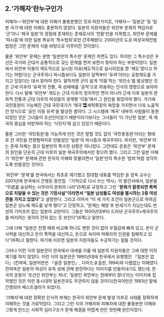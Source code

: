 ## 2.‘가해자’란누구인가

피해자—‘위안부’에 대한 이해가 불충분했던 것과 마찬가지로, 가해자— ‘일본군’ 및 ‘일본 국가’에 대한 이해도 충분하지 않았다. 일본의 지원자들은 위안부 문제의 책임자로 ‘군’이나 ‘제국 일본’의 정점에 존재하는 존재로서의 ‘천황’만을 지목했고, 위안부 문제를 ‘파시즘’에 의한 일본 특유의 ‘특수범죄’로만 간주해왔다. 2000년의 도쿄 여성국제전범법정은 그런 문제의 식을 바탕으로 이루어진 것이었다.

물론 ‘위안부’ 문제는 분명 ‘일본만의 특수한’ 문제인 측면도 있다. 하지만 그 특수성은 우선은 국가와 군대가 공통적으로 갖는 문제를 먼저 보면서 찾아야 하는 부분이었다. 일본에서 위안부 이용이 제도적으로 실시된 이유(제도적으로 실시되었을 뿐 ‘제도’였다고 하기는 어렵다)는 군국주의나 파시즘보다도 일본이 일찍부터 ‘유곽’이라는 공창제도를 가지고 있었다는 데서 찾아야 한다. 말하자면 군이 쉽게 ‘이동’하는 ‘위안소’를 발상했던 것은 근세 이후의 ‘유곽’의 전통, 즉 성매매를 ‘공적’으로 허용하는 인식의 영향으로 보아야 한다. 다시 말해 ‘위안부’ 제도는 근대 이후의 정치적인 면이 아니라 근세 이후 일본의 문화적 전통과 근대 이후의 여성들의 생계형 ‘이동’에서 그 원인을 찾았어야 했다. 거기에 국민동원이 가능해진 근대 국민국가가 ‘제국’〓세력확장의 욕망을 가지면서 더욱 노골적인 방식으로 ‘공인 이동 유곽’을 발상한 셈이다. 그 시스템에 ‘제국’ 내부의 사람들이 동원되었던 것은 그녀들이 조선인이었기 때문이라기보다는 그녀들이 ‘더 가난한 일본’, 즉 제국의 중심을 떠받쳐야 하는 ‘식민지’에 살고 있었기 때문이다.

물론 그러한 ‘국민동원’을 가능하게 만든 것은 말할 것도 없이 ‘국민총동원‘이라는 형태로 전 국민을 전쟁협력자로 만들었던 ‘일본’의 파시즘과 제국주의다. 하지만, ‘위안부’라는 존재 자체는 결코 일본만의 특수한 상황은 아니었다. 그런데도 운동은 ‘위안부’ 문제의 원인을 단순히 근대 이후의 일본 제국주의에서만 찾으려 했다. 그리고 그런 일본 이해가 ‘위안부’ 문제에 관한 한국의 이해와 맞물리면서 ‘일본’만의 특수한 ‘범죄’처럼 생각하도록 만들었던 것이다.

‘위안부’ ‘문제’를 한국에서는 최초로 제기했고 정대협 대표를 역임한 윤 정옥 교수는 2001년에 한국에서 간행된 증언집 『기억으로 다시 쓰는 역사』의 발간사에서, 일본을 “무武를 숭상하는 사무라이 문화의 나라”(5쪽)로 규정하고 그런 “**문화가 잘못되면 폭력으로 치달을 수 있는 것은 기정사실”이라면서 “일본 남성들도 여성을 멸시하는 2중 여성관을 가지고 있었다**”고 설명한다. 그리고 이어서 “이 세 가지 조건이 일본군으로 하여금 일본군 성노예 제도를 낳게 했다”고 단정하고, “문제는 해방 후 반세기가 지났는데도 반성의 기미조차 없는 일본의 교만이다. 그들은 1930년대부터 드러낸 군국주의•제국주의를 버리려는 생각이 전혀 없는 듯 보인다”(6쪽)고 말한다.

그에 더해 “일본은 전쟁 때와 비교해 하나도 변한 것이 없이 우월감에 빠져 있고, 돈이 군사력을 대신하고 돈이 폭력을 대신하고, 돈으로 속이며 피해자의 인권을 침해하고 있다”(6쪽)고 말한다. 여기에 이르면 일본의 지원자들도 수긍하기는 힘들 것이다.

그러나 이런 식의 일본관이 한국에서 대세를 이룰 때 일본의 지원자들은 그에 대한 이의제기를 하지 않았다. 이런 식의 일본관은 1990년대에 한국에서 유행했던 『일본은 없다』(전여옥, 일본어판은 『슬픈 일본인』, 다마たま출판, 1994)와 다름없는 이해였다. 전여옥은 일본의 여성이 유독 성에 관해 문란하다는 이미지를 만들어내기도 했는데, 한국의 운동이 ‘조선인 위안부는 처녀’, ‘일본인 위안부는 원래부터 창녀’라는 이미지에 집착했던 것은 이런 동시대적 일본관과도 무관하지 않을 것이다(한국어판은 1993년 말에 간행되어 베스트셀러가 되었다).

‘가해자’에 대한 정확한 인식의 부재는 한국이 위안부 문제 발생 이후로 사태를 정확하게 이해하는 것을 가로막았다. 그리고 그런 식의 가해자와 피해자에 대한 불충분한 이해와 그렇게 만드는 사회적 심리구조가 문제 해결을 어렵게 만든 첫번째 원인이었다.
